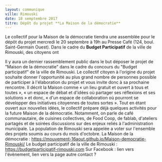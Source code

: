 ```yaml
---
layout: communique
ville: Rimouski
date: 18 semptembre 2017
titre: Dépôt du projet **La Maison de la démocratie**
---
```


Le collectif pour la Maison de la démocratie tiendra une assemblée pour le dépôt du projet mercredi le 20 septembre à 19h au Presse Café (124, boul. Saint-Germain Ouest). Dans le cadre du  **Budget Participatif** de la ville de Rimouski, des citoyens ont   

Il y aura un dernier rassemblement public dans le but déposer le projet de "Maison de la démocratie" dans le cadre du concours du "Budget participatif" de la ville de Rimouski.
Le collectif citoyen à l'origine du projet souhaite donner l'opportunité au plus grand nombre de personnes possible de participer à l'élaboration du projet et vous invite donc à sa prochaine rencontre. Il décrit la Maison comme « un lieu gratuit et ouvert à tous et toutes », « un espace de débat et d'idées où partager ses réflexions et ses solutions » et donc, « d'un espace de collaboration où pourront se développer des initiatives citoyennes de toutes sortes ».
Tout en étant ouvert aux nouvelles idées, le collectif prépare déjà quelques activités pour la future Maison de la démocratie. Notamment, on parle de café communautaire, de cuisines collectives, de Food Coop, de fablab, d'ateliers partagés et de soirées discussions sur des enjeux reliés à l'administration municipale.
La population de Rimouski sera appelée a voter sur l'ensemble des projets soumis au cours du mois d'octobre.
La Maison de la démocratie : https://mouvement-16aout.github.io/Maison-democratie-Rimouski/
Le budget participatif de la ville de Rimouski : https://budgetparticipatif-rimouski.com
Sur Facebook : lien vers l'évènement, lien vers la page
autre contact ?
